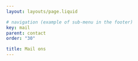 ```yaml
---
layout: layouts/page.liquid

# navigation (example of sub-menu in the footer)
key: mail
parent: contact
order: "30"

title: Mail ons
---
```

